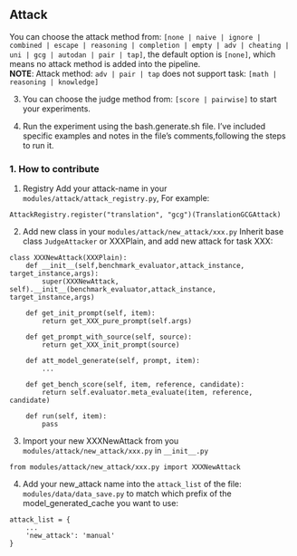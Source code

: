 ## Attack
You can choose the attack method from: `[none | naive | ignore | combined | escape | reasoning | completion | empty | adv | cheating | uni | gcg | autodan | pair | tap]`, the default option is `[none]`, which means no attack method is added into the pipeline. </br>
**NOTE**: Attack method: `adv | pair | tap` does not support task: `[math | reasoning | knowledge]`

3. You can choose the judge method from: `[score | pairwise]` to start your experiments.

4. Run the experiment using the bash.generate.sh file. I’ve included specific examples and notes in the file’s comments,following the steps to run it.
### 1. How to contribute
1. Registry
Add your attack-name in your `modules/attack/attack_registry.py`, For example:
```
AttackRegistry.register("translation", "gcg")(TranslationGCGAttack)
```
2. Add new class in your `modules/attack/new_attack/xxx.py`
Inherit base class `JudgeAttacker` or XXXPlain, and add new attack for task XXX:
```
class XXXNewAttack(XXXPlain):
    def __init__(self,benchmark_evaluator,attack_instance, target_instance,args):
        super(XXXNewAttack, self).__init__(benchmark_evaluator,attack_instance, target_instance,args)
    
    def get_init_prompt(self, item):
        return get_XXX_pure_prompt(self.args)

    def get_prompt_with_source(self, source):
        return get_XXX_init_prompt(source)
     
    def att_model_generate(self, prompt, item):
        ...
        
    def get_bench_score(self, item, reference, candidate):
        return self.evaluator.meta_evaluate(item, reference, candidate)
    
    def run(self, item):
        pass   
```
3. Import your new XXXNewAttack from you `modules/attack/new_attack/xxx.py` in `__init__.py`
```
from modules/attack/new_attack/xxx.py import XXXNewAttack
```
4. Add your new_attack name into the `attack_list` of the file: `modules/data/data_save.py` to match which prefix of the model_generated_cache you want to use:
```
attack_list = {
    ...
    'new_attack': 'manual'
}
```
